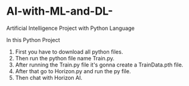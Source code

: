 # AI-with-ML-and-DL-
Artificial Intelligence Project with Python Language


In this Python Project 
1. First you have to download all python files.
2. Then run the python file name Train.py.
3. After running the Train.py file it's gonna create a TrainData.pth file.
4. After that go to Horizon.py and run the py file.
5. Then chat with Horizon AI.
